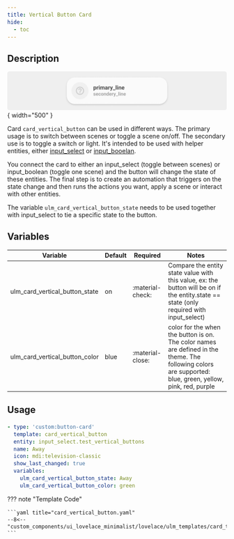 ```yaml
---
title: Vertical Button Card
hide:
  - toc
---
```

<!-- markdownlint-disable MD046 -->

## Description

![example-image](../../assets/img/ulm_cards/card_example.png){ width="500" }

Card `card_vertical_button` can be used in different ways. The primary usage is to switch between scenes or toggle a scene on/off. The secondary use is to toggle a switch or light. It's intended to be used with helper entities, either [input_select](https://www.home-assistant.io/integrations/input_select/) or [input_booelan](https://www.home-assistant.io/integrations/input_boolean/).

You connect the card to either an input_select (toggle between scenes) or input_boolean (toggle one scene) and the button will change the state of these entities. The final step is to create an automation that triggers on the state change and then runs the actions you want, apply a scene or interact with other entities.

The variable `ulm_card_vertical_button_state` needs to be used together with input_select to tie a specific state to the button.

## Variables

| Variable | Default | Required         | Notes             |
|----------|---------|------------------|-------------------|
| ulm_card_vertical_button_state     | on | :material-check: | Compare the entity state value with this value, ex: the button will be on if the entity.state == state (only required with input_select) |
| ulm_card_vertical_button_color | blue | :material-close: | color for the when the button is on. The color names are defined in the theme. The following colors are supported: blue, green, yellow, pink, red, purple |

## Usage

```yaml
- type: 'custom:button-card'
  template: card_vertical_button
  entity: input_select.test_vertical_buttons
  name: Away
  icon: mdi:television-classic
  show_last_changed: true
  variables:
    ulm_card_vertical_button_state: Away
    ulm_card_vertical_button_color: green
```

??? note "Template Code"

    ```yaml title="card_vertical_button.yaml"
    --8<-- "custom_components/ui_lovelace_minimalist/lovelace/ulm_templates/card_templates/cards/card_vertical_button.yaml"
    ```
